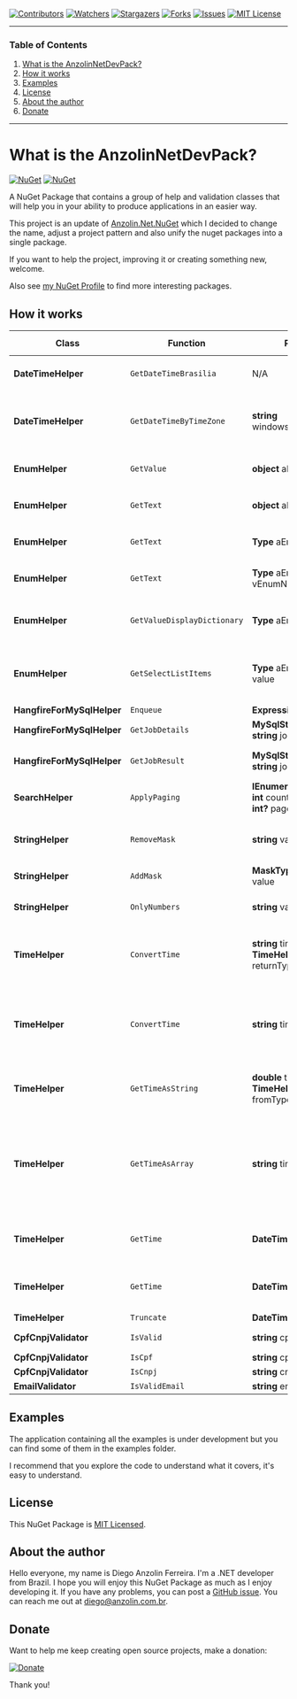 <!-- PROJECT SHIELDS -->
<!--
*** I'm using markdown "reference style" links for readability.
*** Reference links are enclosed in brackets [ ] instead of parentheses ( ).
*** See the bottom of this document for the declaration of the reference variables
*** for contributors-url, forks-url, etc. This is an optional, concise syntax you may use.
*** https://www.markdownguide.org/basic-syntax/#reference-style-links
-->
[![Contributors][contributors-shield]][contributors-url]
[![Watchers][watchers-shield]][watchers-url]
[![Stargazers][stars-shield]][stars-url]
[![Forks][forks-shield]][forks-url]
[![Issues][issues-shield]][issues-url]
[![MIT License][license-shield]][license-url]

---

<!-- TABLE OF CONTENTS -->
### Table of Contents
<ol>
  <li><a href="#what-is-the-anzolinnetdevpack">What is the AnzolinNetDevPack?</a></li>
  <li><a href="#how-it-works">How it works</a></li>
  <li><a href="#examples">Examples</a></li>
  <li><a href="#license">License</a></li>
  <li><a href="#about-the-author">About the author</a></li>
  <li><a href="#donate">Donate</a></li>
</ol>

---


# What is the AnzolinNetDevPack?

[![NuGet](https://img.shields.io/nuget/v/AnzolinNetDevPack)](https://www.nuget.org/packages/AnzolinNetDevPack/)  [![NuGet](https://img.shields.io/nuget/dt/AnzolinNetDevPack)](https://www.nuget.org/packages/AnzolinNetDevPack/)

A NuGet Package that contains a group of help and validation classes that will help you in your ability to produce applications in an easier way.

This project is an update of [Anzolin.Net.NuGet](https://github.com/anzolin/Anzolin.Net.NuGet) which I decided to change the name, adjust a project pattern and also unify the nuget packages into a single package.

If you want to help the project, improving it or creating something new, welcome.

Also see [my NuGet Profile](https://www.nuget.org/profiles/anzolin) to find more interesting packages.


## How it works

| Class | Function | Parameters | Summary `pt-br` | Summary `en-us` |
|---|---|---|---|---|
| **DateTimeHelper** | `GetDateTimeBrasilia` | N/A | Retorna a data/hora de agora de Brasília ("America/Sao_Paulo"). |  |
| **DateTimeHelper** | `GetDateTimeByTimeZone` | **string** windowsOrIanaTimeZoneId | Retorna a data/hora de agora de acordo com o timezone informado, exemplo: "America/Sao_Paulo". |  |
| **EnumHelper** | `GetValue` | **object** aEnum | Retorna o valor inteiro do objeto enum informado. |  |
| **EnumHelper** | `GetText` | **object** aEnum | Retorna o valor texto do objeto enum informado. |  |
| **EnumHelper** | `GetText` | **Type** aEnumType, **int** aKey | Retorna o valor texto do objeto enum informado. |  |
| **EnumHelper** | `GetText` | **Type** aEnumType, **string** vEnumName | Retorna o valor texto do objeto enum informado. |  |
| **EnumHelper** | `GetValueDisplayDictionary` | **Type** aEnumType | Retorna um dicionário do tipo int, string do objeto enum informado. |  |
| **EnumHelper** | `GetSelectListItems` | **Type** aEnumType, **int?** value | Retorna uma lista do tipo SelectListItem do objeto enum informado. Para ser utilizado em lookups. |  |
| **HangfireForMySqlHelper** | `Enqueue` | **Expression** methodCall | Enfilera um trabalho. |  |
| **HangfireForMySqlHelper** | `GetJobDetails` | **MySqlStorage** storage, **string** jobId | Retorna os detalhes do trabalho informado. |  |
| **HangfireForMySqlHelper** | `GetJobResult` | **MySqlStorage** storage, **string** jobId | Retorna o resultado da execução do trabalho informado. |  |
| **SearchHelper** | `ApplyPaging` | **IEnumerable** enumerable, **int** count, **int** pageSize, **int?** page | Aplica uma paginação para o IEnumerable TModel. |  |
| **StringHelper** | `RemoveMask` | **string** value | Remove todos caracteres, deixando apenas letras e números. |  |
| **StringHelper** | `AddMask` | **MaskType** type, **string** value | Aplica a máscara escolhida. |  |
| **StringHelper** | `OnlyNumbers` | **string** value | Remove todas letras, deixando apenas números. |  |
| **TimeHelper** | `ConvertTime` | **string** time, **TimeHelper.Type** returnType | Converte uma string no formato "hh:mm:ss" para o tipo informado pelo parâmetro "returnType". |  |
| **TimeHelper** | `ConvertTime` | **string** time | Converte uma string no formato "hh:mm:ss" para um DateTime contendo a hora, em que o "dia", "mes" e "ano" são de um "DateTime.MinValue". |  |
| **TimeHelper** | `GetTimeAsString` | **double** time, **TimeHelper.Type** fromType | Obtêm uma hora no formato "hh:mm:ss" à partir tempo e tipo de tempo informados. |  |
| **TimeHelper** | `GetTimeAsArray` | **string** time | Obtêm uma hora como um array de 3 posições representando horas, minutos e segundos respectivamente, à partir tempo informado. Caso ocorra algum erro retorna nulo. |  |
| **TimeHelper** | `GetTime` | **DateTimeOffset** data | Retorna somente a informação de hora, minuto e segundo de uma data completa. |  |
| **TimeHelper** | `GetTime` | **DateTime** data | Retorna somente a informação de hora, minuto e segundo de uma data completa. |  |
| **TimeHelper** | `Truncate` | **DateTimeOffset** data |  |  |
| **CpfCnpjValidator** | `IsValid` | **string** cpfCnpj | Valida o documento informado. |  |
| **CpfCnpjValidator** | `IsCpf` | **string** cpf | Valida se é um CPF. |  |
| **CpfCnpjValidator** | `IsCnpj` | **string** cnpj | Valida se é CNPJ. |  |
| **EmailValidator** | `IsValidEmail` | **string** email | Valida se é um e-mail. |  |


## Examples

The application containing all the examples is under development but you can find some of them in the examples folder.

I recommend that you explore the code to understand what it covers, it's easy to understand.


## License

This NuGet Package is [MIT Licensed](https://github.com/anzolin/AnzolinNetDevPack/blob/master/LICENSE).

  
## About the author

Hello everyone, my name is Diego Anzolin Ferreira. I'm a .NET developer from Brazil. I hope you will enjoy this NuGet Package as much as I enjoy developing it. If you have any problems, you can post a [GitHub issue](https://github.com/anzolin/AnzolinNetDevPack/issues). You can reach me out at diego@anzolin.com.br.


## Donate
  
Want to help me keep creating open source projects, make a donation:

[![Donate](https://img.shields.io/badge/Donate-PayPal-green.svg)](https://www.paypal.com/donate?business=DN2VPNW42RTXY&no_recurring=0&currency_code=BRL)

Thank you!



<!-- MARKDOWN LINKS & IMAGES -->
<!-- https://www.markdownguide.org/basic-syntax/#reference-style-links -->
[contributors-shield]: https://img.shields.io/github/contributors/anzolin/AnzolinNetDevPack.svg?style=for-the-badge
[contributors-url]: https://github.com/anzolin/AnzolinNetDevPack/graphs/contributors
[forks-shield]: https://img.shields.io/github/forks/anzolin/AnzolinNetDevPack.svg?style=for-the-badge
[forks-url]: https://github.com/anzolin/AnzolinNetDevPack/network/members
[watchers-shield]: https://img.shields.io/github/watchers/anzolin/AnzolinNetDevPack.svg?style=for-the-badge
[watchers-url]: https://github.com/anzolin/AnzolinNetDevPack/watchers
[stars-shield]: https://img.shields.io/github/stars/anzolin/AnzolinNetDevPack.svg?style=for-the-badge
[stars-url]: https://github.com/anzolin/AnzolinNetDevPack/stargazers
[issues-shield]: https://img.shields.io/github/issues/anzolin/AnzolinNetDevPack.svg?style=for-the-badge
[issues-url]: https://github.com/anzolin/AnzolinNetDevPack/issues
[license-shield]: https://img.shields.io/github/license/anzolin/AnzolinNetDevPack.svg?style=for-the-badge
[license-url]: https://github.com/anzolin/AnzolinNetDevPack/blob/master/LICENSE.txt
